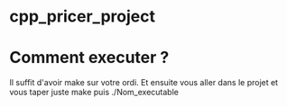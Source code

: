 # cpp_pricer_project
# Comment executer ?
Il suffit d'avoir make sur votre ordi. Et ensuite vous aller dans le projet et vous taper juste make puis ./Nom_executable
